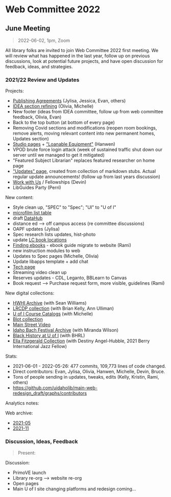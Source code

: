 # Web Committee 2022

## June Meeting

> 2022-06-02, 1pm, Zoom

All library folks are invited to join Web Committee 2022 first meeting. We will review what has happened in the last year, follow up on previous discussions, look at potential future projects, and have open discussion for feedback, ideas, and strategies.

### 2021/22 Review and Updates

Projects:

- [Publishing Agreements](https://www.lib.uidaho.edu/services/agreements/) (Jylisa, Jessica, Evan, others)
- [IDEA section refining](https://www.lib.uidaho.edu/about/dei.html) (Olivia, Michelle)
- New footer (ideas from IDEA committee, follow up from web committee feedback, Olivia, Evan)
- Back to the top button (at bottom of every page)
- Removing Covid sections and modifications (reopen room bookings, remove alerts, moving relevant content into new permanent homes, Updates section)
- [Studio pages](https://www.lib.uidaho.edu/studio/) + ["Loanable Equipment"](https://www.lib.uidaho.edu/studio/loanable.html) (Hanwen)
- VPOD brute force login attack (week of sustained traffic shut down our server until we managed to get it mitigated)
- "Featured Subject Librarian" replaces featured researcher on home page
- ["Updates" page](https://www.lib.uidaho.edu/about/updates.html), created from collection of markdown stubs. Actual regular update announcements! (follow up from last years discussion)
- [Work with Us](https://www.lib.uidaho.edu/opportunities/) / Fellowships (Devin)
- LibGuides Party (Perri)

New content:

- Style clean up, "SPEC" to "Spec"; "UI" to "U of I"
- [microfilm list table](https://www.lib.uidaho.edu/find/microfilm.html)
- draft [DataHub](https://www.lib.uidaho.edu/datahub/)
- distance ed --> off campus access (re committee discussions)
- OAPF updates (Jylisa)
- Spec research lists updates, hist-photo
- update [LC book locations](https://www.lib.uidaho.edu/find/lc.html)
- [Finding ebooks](https://www.lib.uidaho.edu/find/ebooks.html) - ebook guide migrate to website (Rami)
- new instruction modules to web
- Updates to Spec pages (Michelle, Olivia)
- Update libapps template + add chat
- [Tech page](https://www.lib.uidaho.edu/about/tech.html)
- Streaming video clean up
- Reserves updates - CDL, Leganto, BBLearn to Canvas
- Book request --> Purchase request form, more visible, guidelines (Rami)

New digital collections:

- [HWHI Archive](https://www.lib.uidaho.edu/digital/hwhi/) (with Sean Williams)
- [LRCDP collection](https://www.lib.uidaho.edu/digital/lrcdp/) (with Brian Kelly, Ann Ulliman)
- [U of I Course Catalogs](https://www.lib.uidaho.edu/digital/coursecatalogs/) (with Michelle)
- [Blot collection](https://www.lib.uidaho.edu/digital/blot/)
- [Main Street Video](https://www.lib.uidaho.edu/digital/mainstreet/)
- [Idaho Bach Festival Archive](https://www.lib.uidaho.edu/digital/bach-festival/) (with Miranda Wilson) 
- [Black History at U of I](https://www.lib.uidaho.edu/blackhistory/) (with BHRL)
- [Ella Fitzgerald Collection](https://www.lib.uidaho.edu/blackhistory/) (with Destiny Angel-Hubble, 2021 Berry International Jazz Fellow)

Stats:

- 2021-06-01 - 2022-05-26: 477 commits, 109,773 lines of code changed.
- Direct contributors: Evan, Jylisa, Olivia, Hanwen, Michelle, Devin, Bruce.
- Tons of people sending in updates, tweaks, edits (Kelly, Kristin, Rami, others)
- <https://github.com/uidaholib/main-web-redesign_draft/graphs/contributors>

Analytics notes:

Web archive:

- [2021-05](https://web.archive.org/web/20210510223522/https://www.lib.uidaho.edu/)
- [2021-11](https://web.archive.org/web/20211101171806/https://www.lib.uidaho.edu/)

### Discussion, Ideas, Feedback

> Present: 

Discussion:

- PrimoVE launch
- Library re-org --> website re-org
- Open pages
- Main U of I site changing platforms and redesign coming... 
